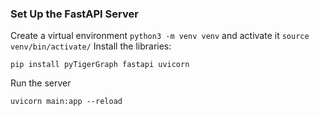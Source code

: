 
### Set Up the FastAPI Server
Create a virtual environment `python3 -m venv venv` and activate it `source venv/bin/activate/`
Install the libraries:
```
pip install pyTigerGraph fastapi uvicorn
```
Run the server
```
uvicorn main:app --reload
```

